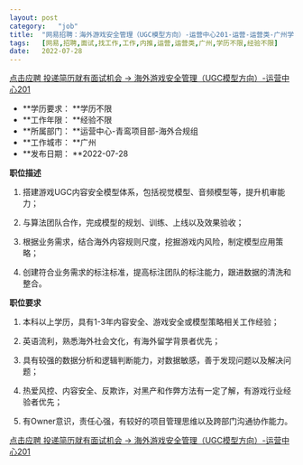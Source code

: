 ```yaml
---
layout:	post
category:	"job"
title:	"网易招聘：海外游戏安全管理（UGC模型方向）-运营中心201-运营-运营类-广州学历不限经验不限"
tags:	[网易,招聘,面试,找工作,工作,内推,运营,运营类,广州,学历不限,经验不限]
date:	2022-07-28
---
```


[点击应聘 投递简历就有面试机会 ->  海外游戏安全管理（UGC模型方向）-运营中心201](http://mobile.bole.netease.com/bole/boleDetail?id=41908&employeeId=346f03c3cda5f04c&key=all)



- **学历要求： **学历不限
- **工作年限： **经验不限
- **所属部门： **运营中心-青鸾项目部-海外合规组
- **工作城市： **广州
- **发布日期： **2022-07-28



**职位描述**

1. 搭建游戏UGC内容安全模型体系，包括视觉模型、音频模型等，提升机审能力；

2. 与算法团队合作，完成模型的规划、训练、上线以及效果验收；

3. 根据业务需求，结合海外内容规则尺度，挖掘游戏内风险，制定模型应用策略；

4. 创建符合业务需求的标注标准，提高标注团队的标注能力，跟进数据的清洗和整合。





**职位要求**

1. 本科以上学历，具有1-3年内容安全、游戏安全或模型策略相关工作经验；

2. 英语流利，熟悉海外社会文化，有海外留学背景者优先；

3. 具有较强的数据分析和逻辑判断能力，对数据敏感，善于发现问题以及解决问题；

3. 热爱风控、内容安全、反欺诈，对黑产和作弊方法有一定了解，有游戏行业经验者优先；

4. 有Owner意识，责任心强，有较好的项目管理思维以及跨部门沟通协作能力。



[点击应聘 投递简历就有面试机会 ->  海外游戏安全管理（UGC模型方向）-运营中心201](http://mobile.bole.netease.com/bole/boleDetail?id=41908&employeeId=346f03c3cda5f04c&key=all)